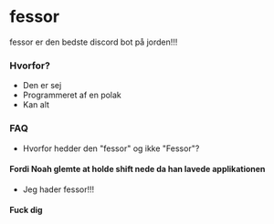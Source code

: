 # fessor
fessor er den bedste discord bot på jorden!!!
### Hvorfor?
- Den er sej
- Programmeret af en polak
- Kan alt
### FAQ
- Hvorfor hedder den "fessor" og ikke "Fessor"?
#### Fordi Noah glemte at holde shift nede da han lavede applikationen
- Jeg hader fessor!!!
#### Fuck dig
